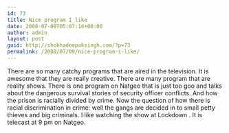 ```yaml
---
id: 73
title: Nice program I like
date: 2008-07-09T05:07:14+00:00
author: admin
layout: post
guid: http://shobhadeepaksingh.com/?p=73
permalink: /2008/07/09/nice-program-i-like/
---
```

There are so many catchy programs that are aired in the television. It is awesome that they are really creative. There are many program that are reality shows. There is one program on Natgeo that is just too goo and talks about the dangerous survival stories of security officer conflicts. And how the prison is racially divided by crime. Now the question of how there is racial discrimination in crime: well the gangs are decided in to small petty thieves and big criminals. I like watching the show at Lockdown . It is telecast at 9 pm on Natgeo.